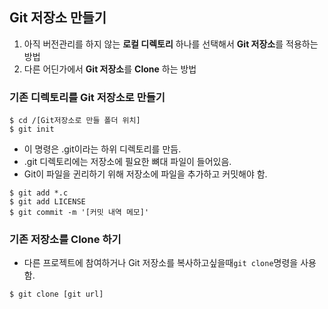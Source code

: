 ## Git 저장소 만들기
1. 아직 버전관리를 하지 않는 **로컬 디렉토리** 하나를 선택해서 **Git 저장소**를 적용하는 방법
2. 다른 어딘가에서 **Git 저장소**를 **Clone** 하는 방법

### 기존 디렉토리를 Git 저장소로 만들기
```console
$ cd /[Git저장소로 만들 폴더 위치]
$ git init
```
- 이 명령은 .git이라는 하위 디렉토리를 만듬.
- .git 디렉토리에는 저장소에 필요한 뼈대 파일이 들어있음.
- Git이 파일을 귄리하기 위해 저장소에 파일을 추가하고 커밋해야 함.
```console
$ git add *.c
$ git add LICENSE
$ git commit -m '[커밋 내역 메모]'
```

### 기존 저장소를 Clone 하기
- 다른 프로젝트에 참여하거나 Git 저장소를 복사하고싶을때```git clone```명령을 사용함.
```console
$ git clone [git url]
```